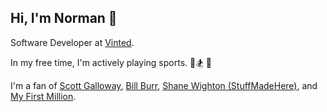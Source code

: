 ## Hi, I'm Norman 👋

Software Developer at [Vinted](https://vinted.fr).

In my free time, I'm actively playing sports. 🎾🏂 🏀

I'm a fan of [Scott Galloway](https://www.profgalloway.com/), [Bill Burr](https://podcasts.apple.com/us/podcast/monday-morning-podcast/id480486345), [Shane Wighton (StuffMadeHere)](https://www.youtube.com/@StuffMadeHere), and [My First Million](https://www.youtube.com/@MyFirstMillionPod).
